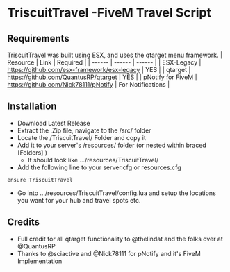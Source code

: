 # TriscuitTravel -FiveM Travel Script
## Requirements
TriscuitTravel was built using ESX, and uses the qtarget menu framework.
| Resource | Link | Required |
| ------ | ------ | ------ |
| ESX-Legacy | https://github.com/esx-framework/esx-legacy | YES |
| qtarget | https://github.com/QuantusRP/qtarget | YES |
| pNotify for FiveM | https://github.com/Nick78111/pNotify | For Notifications |

## Installation
- Download Latest Release
- Extract the .Zip file, navigate to the /src/ folder
- Locate the /TriscuitTravel/ Folder and copy it
- Add it to your server's /resources/ folder (or nested within braced [Folders] )
    - It should look like .../resources/TriscuitTravel/
- Add the following line to your server.cfg or resources.cfg
```
ensure TriscuitTravel
```
- Go into  .../resources/TriscuitTravel/config.lua and setup the locations you want for your hub and travel spots etc.

## Credits

- Full credit for all qtarget functionality to @thelindat and the folks over at @QuantusRP
- Thanks to @sciactive and @Nick78111 for pNotify and it's FiveM Implementation
